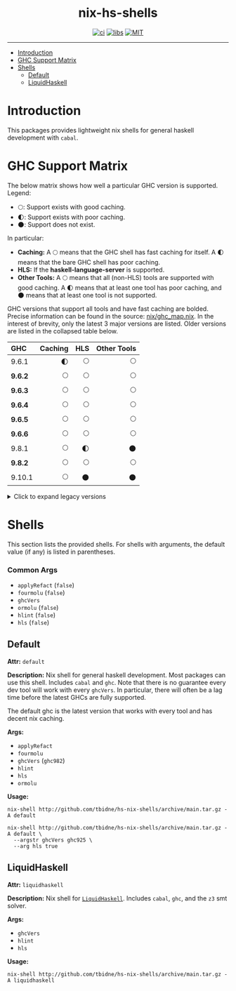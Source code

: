 <div align="center">

# nix-hs-shells

[![ci](http://img.shields.io/github/actions/workflow/status/tbidne/hs-nix-shells/ci.yaml?branch=main&labelColor=2f353c&label=ci)](https://github.com/tbidne/hs-nix-shells/actions/workflows/ci.yaml)
[![libs](http://img.shields.io/github/actions/workflow/status/tbidne/hs-nix-shells/libs.yaml?branch=main&labelColor=2f353c&label=libs)](https://github.com/tbidne/hs-nix-shells/actions/workflows/libs.yaml)
[![MIT](https://img.shields.io/github/license/tbidne/nix-hs-shells?color=blue)](https://opensource.org/licenses/MIT)

</div>

---

- [Introduction](#introduction)
- [GHC Support Matrix](#ghc-support-matrix)
- [Shells](#shells)
  - [Default](#default)
  - [LiquidHaskell](#liquidhaskell)

# Introduction

This packages provides lightweight nix shells for general haskell development with `cabal`.

# GHC Support Matrix

The below matrix shows how well a particular GHC version is supported. Legend:

- 🌕: Support exists with good caching.
- 🌓: Support exists with poor caching.
- 🌑: Support does not exist.

In particular:

- **Caching:** A 🌕 means that the GHC shell has fast caching for itself. A 🌓 means that the bare GHC shell has poor caching.
- **HLS:** If the **haskell-language-server** is supported.
- **Other Tools:** A 🌕 means that all (non-HLS) tools are supported with good caching. A 🌓 means that at least one tool has poor caching, and 🌑 means that at least one tool is not supported.

GHC versions that support all tools and have fast caching are bolded. Precise information can be found in the source: [nix/ghc_map.nix](./nix/ghc_map.nix). In the interest of brevity, only the latest 3 major versions are listed. Older versions are listed in the collapsed table below.

| GHC        | Caching | HLS | Other Tools |
|:-----------|--------:|----:|------------:|
| 9.6.1      |      🌓 |  🌕 |          🌕 |
| **9.6.2**  |      🌕 |  🌕 |          🌕 |
| **9.6.3**  |      🌕 |  🌕 |          🌕 |
| **9.6.4**  |      🌕 |  🌕 |          🌕 |
| **9.6.5**  |      🌕 |  🌕 |          🌕 |
| **9.6.6**  |      🌕 |  🌕 |          🌕 |
| 9.8.1      |      🌕 |  🌓 |          🌑 |
| **9.8.2**  |      🌕 |  🌕 |          🌕 |
| 9.10.1     |      🌕 |  🌑 |          🌑 |

<details>
<summary>Click to expand legacy versions</summary>

| GHC        | Caching | HLS | Other Tools |
|:-----------|--------:|----:|------------:|
| **8.10.7** |      🌕 |  🌕 |          🌕 |
| **9.0.2**  |      🌕 |  🌕 |          🌕 |
| **9.2.5**  |      🌕 |  🌕 |          🌕 |
| **9.2.7**  |      🌕 |  🌕 |          🌕 |
| **9.2.8**  |      🌕 |  🌕 |          🌕 |
| 9.4.4      |      🌓 |  🌕 |          🌕 |
| **9.4.5**  |      🌕 |  🌕 |          🌕 |
| **9.4.6**  |      🌕 |  🌕 |          🌕 |
| **9.4.7**  |      🌕 |  🌕 |          🌕 |
| **9.4.8**  |      🌕 |  🌕 |          🌕 |

</details>

# Shells

This section lists the provided shells. For shells with arguments, the default value (if any) is listed in parentheses.

### Common Args

* `applyRefact` (`false`)
* `fourmolu` (`false`)
* `ghcVers`
* `ormolu` (`false`)
* `hlint` (`false`)
* `hls` (`false`)

## Default

**Attr:** `default`

**Description:** Nix shell for general haskell development. Most packages can use this shell. Includes `cabal` and `ghc`. Note that there is no guarantee every dev tool will work with every `ghcVers`. In particular, there will often be a lag time before the latest GHCs are fully supported.

The default ghc is the latest version that works with every tool and has decent nix caching.

**Args:**

* `applyRefact`
* `fourmolu`
* `ghcVers` (`ghc982`)
* `hlint`
* `hls`
* `ormolu`

**Usage:**

```
nix-shell http://github.com/tbidne/hs-nix-shells/archive/main.tar.gz -A default

nix-shell http://github.com/tbidne/hs-nix-shells/archive/main.tar.gz -A default \
  --argstr ghcVers ghc925 \
  --arg hls true
```

## LiquidHaskell

**Attr:** `liquidhaskell`

**Description:** Nix shell for [`LiquidHaskell`](https://github.com/ucsd-progsys/liquidhaskell/). Includes `cabal`, `ghc`, and the `z3` smt solver.

**Args:**

* `ghcVers`
* `hlint`
* `hls`

**Usage:**

```
nix-shell http://github.com/tbidne/hs-nix-shells/archive/main.tar.gz -A liquidhaskell
```
